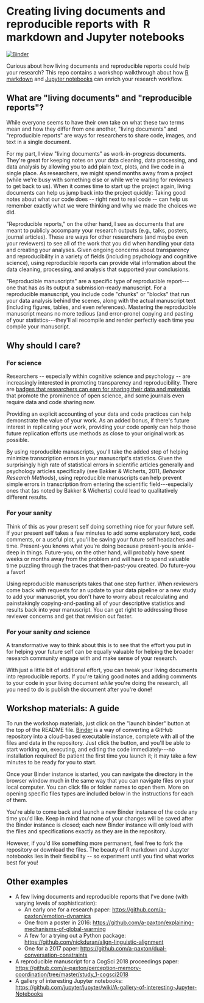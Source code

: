 # Creating living documents and reproducible reports with  R markdown and Jupyter notebooks

[![Binder](http://mybinder.org/badge_logo.svg)](https://mybinder.org/v2/gh/a-paxton/living-documents/dsw2020)

Curious about how living documents and reproducible reports could help your
research? This repo contains a workshop walkthrough about how
[R markdown](https://rmarkdown.rstudio.com/) and
[Jupyter notebooks](http://jupyter.org/) can enrich your research workflow.

## What are "living documents" and "reproducible reports"?

While everyone seems to have their own take on what these two terms mean and how
they differ from one another, "living documents" and "reproducible reports" are
ways for researchers to share code, images, and text in a single document.

For my part, I view "living documents" as work-in-progress documents. They're
great for keeping notes on your data cleaning, data processing, and data
analysis by allowing you to add plain text, plots, and live code in a single
place. As researchers, we might spend months away from a project (while we're
busy with something else or while we're waiting for reviewers to get back to
us). When it comes time to start up the project again, living documents can help
us jump back into the project quickly: Taking good notes about what our code
does -- right next to real code -- can help us remember exactly what we were
thinking and why we made the choices we did.

"Reproducible reports," on the other hand, I see as documents that are meant to
publicly accompany your research outputs (e.g., talks, posters, journal
articles). These are ways for other researchers (and maybe even your reviewers)
to see all of the work that you did when handling your data and creating your
analyses. Given ongoing concerns about transparency and reproducibility in a
variety of fields (including psychology and cognitive science), using
reproducible reports can provide vital information about the data cleaning,
processing, and analysis that supported your conclusions.

"Reproducible manuscripts" are a specific type of reproducible report---one that
has as its output a submission-ready manuscript. For a reproducible manuscript,
you include code "chunks" or "blocks" that run your data analysis behind the
scenes, along with the actual manuscript text (including figures, tables, and
even references). Mastering the reproducible manuscript means no more tedious
(and error-prone) copying and pasting of your statistics---they'll all recompile
and render perfectly each time you compile your manuscript.

## Why should I care?

### For science

Researchers -- especially within cognitive science and psychology -- are
increasingly interested in promoting transparency and reproducibility. There are
[badges that researchers can earn for sharing their data and
materials](https://cos.io/our-services/open-science-badges/) that promote the
prominence of open science, and some journals even require data and code sharing
now.

Providing an explicit accounting of your data and code practices can help
demonstrate the value of your work. As an added bonus, if there's future
interest in replicating your work, providing your code openly can help those
future replication efforts use methods as close to your original work as
possible.

By using reproducible manuscripts, you'll take the added step of helping
minimize transcription errors in your manuscript's statistics. Given the
surprisingly high rate of statistical errors in scientific articles generally
and psychology articles specifically (see Bakker & Wicherts, 2011, *Behavior
Research Methods*), using reproducible manuscripts can help prevent simple
errors in transcription from entering the scientific field---especially ones
that (as noted by Bakker & Wicherts) could lead to qualitatively different
results.

### For your sanity

Think of this as your present self doing something nice for your future self. If
your present self takes a few minutes to add some explanatory text, code
comments, or a useful plot, you'll be saving your future self headaches and
time. Present-you knows what you're doing because present-you is ankle-deep in
things. Future-you, on the other hand, will probably have spent weeks or months
away from the problem and will have to spend valuable time puzzling through the
traces that then-past-you created. Do future-you a favor!

Using reproducible manuscripts takes that one step further. When reviewers come
back with requests for an update to your data pipeline or a new study to add
your manuscript, you don't have to worry about recalculating and painstakingly
copying-and-pasting all of your descriptive statistics and results back into
your manuscript. You can get right to addressing those reviewer concerns and get
that revision out faster.

### For your sanity *and* science

A transformative way to think about this is to see that the effort you put in
for helping your future self can be equally valuable for helping the broader
research community engage with and make sense of your research.

With just a little bit of additional effort, you can tweak your living documents
into reproducible reports. If you're taking good notes and adding comments to
your code in your living document *while* you're doing the research, all you
need to do is publish the document after you're done!

## Workshop materials: A guide

To run the workshop materials, just click on the "launch binder" button at the
top of the README file. [Binder](https://mybinder.org/) is a way of converting a
GitHub repository into a cloud-based executable instance, complete with all of
the files and data in the repository. Just click the button, and you'll be able
to start working on, executing, and editing the code  immediately---no
installation required! Be patient the first time you launch it; it may take
a few minutes to be ready for you to start.

Once your Binder instance is started, you can navigate the directory in the
browser window much in the same way that you can navigate files on your local
computer. You can click file or folder names to open them. More on opening
specific files types are included below in the instructions for each of them.

You're able to come back and launch a new Binder instance of the code any time
you'd like. Keep in mind that none of your changes will be saved after the
Binder instance is closed; each new Binder instance will only load with the
files and specifications exactly as they are in the repository.

However, if you'd like something more permanent, feel free to fork the
repository or download the files. The beauty of R markdown and Jupyter notebooks
lies in their flexibility -- so experiment until you find what works best for
you!

## Other examples

* A few living documents and reproducible reports that I've done (with varying
  levels of sophistication):
  * An early one for a research paper: https://github.com/a-paxton/emotion-dynamics
  * One from a poster in 2016: https://github.com/a-paxton/explaining-mechanisms-of-global-warming
  * A few for a trying out a Python package: https://github.com/nickduran/align-linguistic-alignment
  * One for a 2017 paper: https://github.com/a-paxton/dual-conversation-constraints
* A reproducible manuscript for a CogSci 2018 proceedings paper: https://github.com/a-paxton/perception-memory-coordination/tree/master/study_1-cogsci2018
* A gallery of interesting Jupyter notebooks: https://github.com/jupyter/jupyter/wiki/A-gallery-of-interesting-Jupyter-Notebooks
